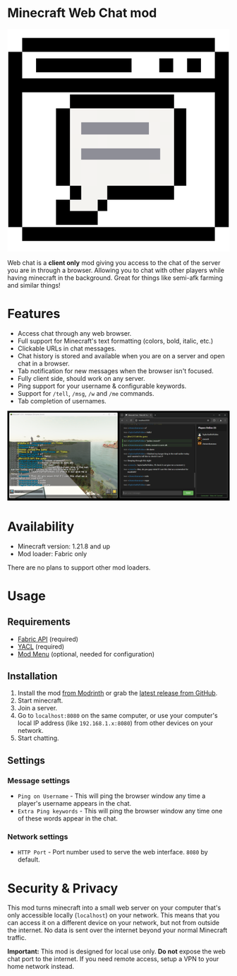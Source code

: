 # Minecraft Web Chat mod 

![Mod Icon](src/main/resources/assets/web-chat/icon.png)

Web chat is a **client only** mod giving you access to the chat of the server you are in through a browser. Allowing you to chat with other players while having minecraft in the background. Great for things like semi-afk farming and similar things!

# Features
- Access chat through any web browser.
- Full support for Minecraft's text formatting (colors, bold, italic, etc.)
- Clickable URLs in chat messages.
- Chat history is stored and available when you are on a server and open chat in a browser.
- Tab notification for new messages when the browser isn't focused.
- Fully client side, should work on any server.
- Ping support for your username & configurable keywords. 
- Support for `/tell`, `/msg`, `/w` and `/me` commands.
- Tab completion of usernames.

![Demo screenshot](media/demo_screenshot.png)

# Availability 

- Minecraft version: 1.21.8 and up
- Mod loader: Fabric only

There are no plans to support other mod loaders.

# Usage 

## Requirements
- [Fabric API](https://modrinth.com/mod/fabric-api) (required)
- [YACL](https://modrinth.com/mod/yacl) (required)
- [Mod Menu](https://modrinth.com/mod/modmenu) (optional, needed for configuration)

## Installation
1. Install the mod [from Modrinth](https://modrinth.com/mod/web-chat) or grab the [latest release from GitHub](https://github.com/creesch/minecraft-web-chat/releases).
2. Start minecraft.
3. Join a server.
4. Go to `localhost:8080` on the same computer, or use your computer's local IP address (like `192.168.1.x:8080`) from other devices on your network.
5. Start chatting.

## Settings 

### Message settings 

- `Ping on Username` - This will ping the browser window any time a player's username appears in the chat.
- `Extra Ping keywords` - This will ping the browser window any time one of these words appear in the chat.

### Network settings

- `HTTP Port` - Port number used to serve the web interface. `8080` by default. 


# Security & Privacy

This mod turns minecraft into a small web server on your computer that's only accessible locally (`localhost`) on your network. This means that you can access it on a different device on your network, but not from outside the internet. 
No data is sent over the internet beyond your normal Minecraft traffic. 

**Important:** This mod is designed for local use only. **Do not** expose the web chat port to the internet. If you need remote access, setup a VPN to your home network instead.
